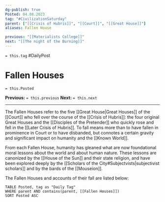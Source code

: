 ```yaml
---
dg-publish: true
Posted: 04.08.2023
tag: "#CivilizationSaturday"
parent: ["[[Crisis of Hubris]]", "[[Court]]", "[[Great House]]"]
aliases: Fallen House

previous: "[[Materialists College]]"
next: "[[The night of the Burning]]"
---
```

`= this.tag` #DailyPost 
# Fallen Houses
`= this.Posted`

**Previous:** `= this.previous`
**Next:** `= this.next`

---

The Fallen Houses refer to the five [[Great House|Great Houses]] of the [[Court]] who fell over the course of the [[Crisis of Hubris]]: the four original Great Houses and the [[Disciples of the Pretender]] who quickly rose and fell in the [[Later Crisis of Hubris]]. To fall means more than to have fallen in prominence in Court or to have disbanded, but connotes a certain gravity and significant impact on humanity and the [[Known World]].

From each Fallen House, humanity has gleaned what are now foundational moral lessons about the world and about human nature. These lessons are canonized by the [[House of the Sun]] and their state religion, and have been explored deeply by the [[Scholars of the City#Subjectvists|subjectivist scholars]] and by the bards of the [[Mouseion]].

The Fallen Houses and accounts of their fall are listed below:
```dataview
TABLE Posted, tag as "Daily Tag"
WHERE parent AND contains(parent, [[Fallen Houses]])
SORT Posted ASC
```